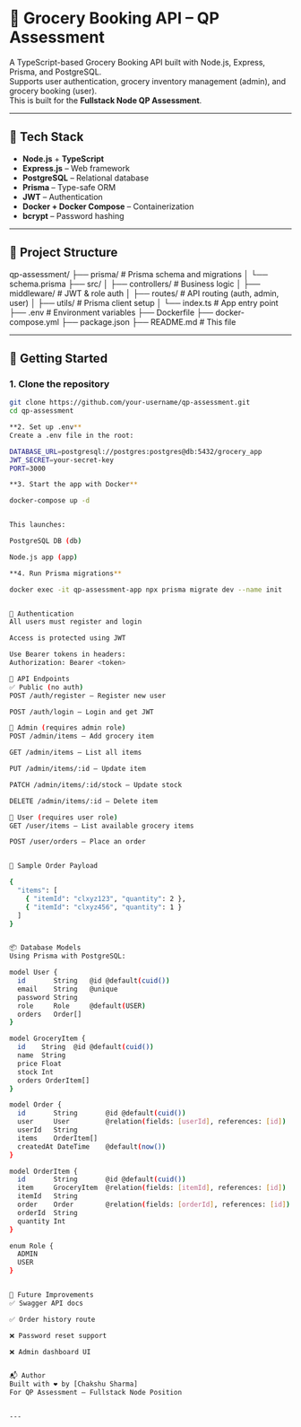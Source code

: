 # 🛒 Grocery Booking API – QP Assessment

A TypeScript-based Grocery Booking API built with Node.js, Express, Prisma, and PostgreSQL.  
Supports user authentication, grocery inventory management (admin), and grocery booking (user).  
This is built for the **Fullstack Node QP Assessment**.

---

## 🔧 Tech Stack

- **Node.js** + **TypeScript**
- **Express.js** – Web framework
- **PostgreSQL** – Relational database
- **Prisma** – Type-safe ORM
- **JWT** – Authentication
- **Docker + Docker Compose** – Containerization
- **bcrypt** – Password hashing

---

## 📁 Project Structure

qp-assessment/ ├── prisma/ # Prisma schema and migrations │ └── schema.prisma ├── src/ │ ├── controllers/ # Business logic │ ├── middleware/ # JWT & role auth │ ├── routes/ # API routing (auth, admin, user) │ ├── utils/ # Prisma client setup │ └── index.ts # App entry point ├── .env # Environment variables ├── Dockerfile ├── docker-compose.yml ├── package.json ├── README.md # This file


---

## 🚀 Getting Started

### 1. Clone the repository

```bash
git clone https://github.com/your-username/qp-assessment.git
cd qp-assessment

**2. Set up .env**
Create a .env file in the root:

DATABASE_URL=postgresql://postgres:postgres@db:5432/grocery_app
JWT_SECRET=your-secret-key
PORT=3000

**3. Start the app with Docker**

docker-compose up -d


This launches:

PostgreSQL DB (db)

Node.js app (app)

**4. Run Prisma migrations**

docker exec -it qp-assessment-app npx prisma migrate dev --name init


🔐 Authentication
All users must register and login

Access is protected using JWT

Use Bearer tokens in headers:
Authorization: Bearer <token>

🧪 API Endpoints
✅ Public (no auth)
POST /auth/register – Register new user

POST /auth/login – Login and get JWT

🔐 Admin (requires admin role)
POST /admin/items – Add grocery item

GET /admin/items – List all items

PUT /admin/items/:id – Update item

PATCH /admin/items/:id/stock – Update stock

DELETE /admin/items/:id – Delete item

🔐 User (requires user role)
GET /user/items – List available grocery items

POST /user/orders – Place an order


🧾 Sample Order Payload

{
  "items": [
    { "itemId": "clxyz123", "quantity": 2 },
    { "itemId": "clxyz456", "quantity": 1 }
  ]
}


📦 Database Models
Using Prisma with PostgreSQL:

model User {
  id       String   @id @default(cuid())
  email    String   @unique
  password String
  role     Role     @default(USER)
  orders   Order[]
}

model GroceryItem {
  id    String  @id @default(cuid())
  name  String
  price Float
  stock Int
  orders OrderItem[]
}

model Order {
  id       String       @id @default(cuid())
  user     User         @relation(fields: [userId], references: [id])
  userId   String
  items    OrderItem[]
  createdAt DateTime    @default(now())
}

model OrderItem {
  id       String       @id @default(cuid())
  item     GroceryItem  @relation(fields: [itemId], references: [id])
  itemId   String
  order    Order        @relation(fields: [orderId], references: [id])
  orderId  String
  quantity Int
}

enum Role {
  ADMIN
  USER
}


🔄 Future Improvements
✅ Swagger API docs

✅ Order history route

❌ Password reset support

❌ Admin dashboard UI


📬 Author
Built with ❤️ by [Chakshu Sharma]
For QP Assessment – Fullstack Node Position


---


